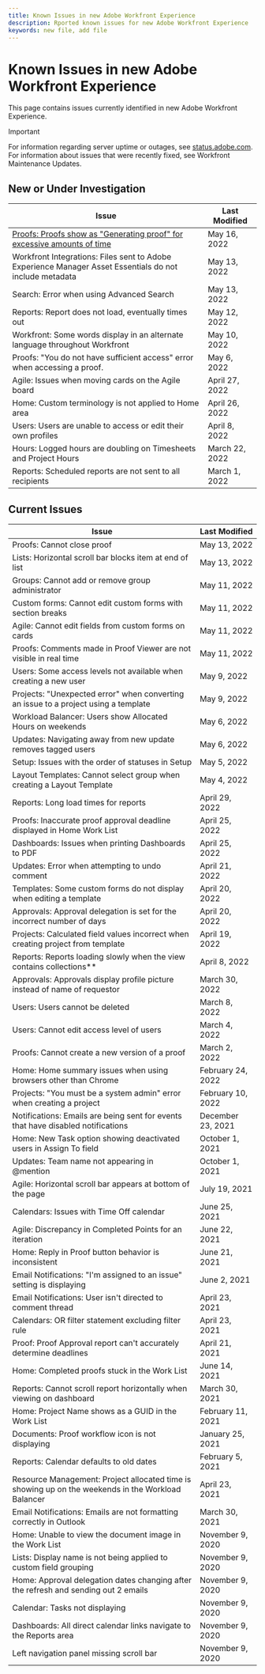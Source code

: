 ```yaml
---
title: Known Issues in new Adobe Workfront Experience
description: Rported known issues for new Adobe Workfront Experience
keywords: new file, add file
---
```


# Known Issues in new Adobe Workfront Experience

This page contains issues currently identified in new Adobe Workfront Experience.

>[!IMPORTANT]
>
>For information regarding server uptime or outages, see [status.adobe.com](https://status.adobe.com). For information about issues that were recently fixed, see Workfront Maintenance Updates.

## New or Under Investigation

| **Issue** | **Last Modified** |
|---|---|
| [Proofs: Proofs show as "Generating proof" for excessive amounts of time](known-issues-workfront-fusion/resolved-issues-proof/generating-proof-for-excessive-amounts-of-time.md) | May 16, 2022 |
| Workfront Integrations: Files sent to Adobe Experience Manager Asset Essentials do not include metadata | May 13, 2022      |
| Search: Error when using Advanced Search                                                                | May 13, 2022      |
| Reports: Report does not load, eventually times out                                                     | May 12, 2022      |
| Workfront: Some words display in an alternate language throughout Workfront                             | May 10, 2022      |
| Proofs: "You do not have sufficient access" error when accessing a proof.                               | May 6, 2022       |
| Agile: Issues when moving cards on the Agile board                                                      | April 27, 2022    |
| Home: Custom terminology is not applied to Home area                                                    | April 26, 2022    |
| Users: Users are unable to access or edit their own profiles                                            | April 8, 2022     |
| Hours: Logged hours are doubling on Timesheets and Project Hours                                        | March 22, 2022    |
| Reports: Scheduled reports are not sent to all recipients                                               | March 1, 2022     |


## Current Issues

|                                             **Issue**                                              | **Last Modified** |
| -------------------------------------------------------------------------------------------------- | ----------------- |
| Proofs: Cannot close proof                                                                         | May 13, 2022      |
| Lists: Horizontal scroll bar blocks item at end of list                                            | May 13, 2022      |
| Groups: Cannot add or remove group administrator                                                   | May 11, 2022      |
| Custom forms: Cannot edit custom forms with section breaks                                         | May 11, 2022      |
| Agile: Cannot edit fields from custom forms on cards                                               | May 11, 2022      |
| Proofs: Comments made in Proof Viewer are not visible in real time                                 | May 11, 2022      |
| Users: Some access levels not available when creating a new user                                   | May 9, 2022       |
| Projects: "Unexpected error" when converting an issue to a project using a template                | May 9, 2022       |
| Workload Balancer: Users show Allocated Hours on weekends                                          | May 6, 2022       |
| Updates: Navigating away from new update removes tagged users                                      | May 6, 2022       |
| Setup: Issues with the order of statuses in Setup                                                  | May 5, 2022       |
| Layout Templates: Cannot select group when creating a Layout Template                              | May 4, 2022       |
| Reports: Long load times for reports                                                               | April 29, 2022    |
| Proofs: Inaccurate proof approval deadline displayed in Home Work List                             | April 25, 2022    |
| Dashboards: Issues when printing Dashboards to PDF                                                 | April 25, 2022    |
| Updates: Error when attempting to undo comment                                                     | April 21, 2022    |
| Templates: Some custom forms do not display when editing a template                                | April 20, 2022    |
| Approvals: Approval delegation is set for the incorrect number of days                             | April 20, 2022    |
| Projects: Calculated field values incorrect when creating project from template                    | April 19, 2022    |
| Reports: Reports loading slowly when the view contains collections**                               | April 8, 2022     |
| Approvals: Approvals display profile picture instead of name of requestor                          | March 30, 2022    |
| Users: Users cannot be deleted                                                                     | March 8, 2022     |
| Users: Cannot edit access level of users                                                           | March 4, 2022     |
| Proofs: Cannot create a new version of a proof                                                     | March 2, 2022     |
| Home: Home summary issues when using browsers other than Chrome                                    | February 24, 2022 |
| Projects: "You must be a system admin" error when creating a project                               | February 10, 2022 |
| Notifications: Emails are being sent for events that have disabled notifications                   | December 23, 2021 |
| Home: New Task option showing deactivated users in Assign To field                                 | October 1, 2021   |
| Updates: Team name not appearing in @mention                                                       | October 1, 2021   |
| Agile: Horizontal scroll bar appears at bottom of the page                                         | July 19, 2021     |
| Calendars: Issues with Time Off calendar                                                           | June 25, 2021     |
| Agile: Discrepancy in Completed Points for an iteration                                            | June 22, 2021     |
| Home: Reply in Proof button behavior is inconsistent                                               | June 21, 2021     |
| Email Notifications: "I'm assigned to an issue" setting is displaying                              | June 2, 2021      |
| Email Notifications: User isn't directed to comment thread                                         | April 23, 2021    |
| Calendars: OR filter statement excluding filter rule                                               | April 23, 2021    |
| Proof: Proof Approval report can't accurately determine deadlines                                  | April 21, 2021    |
| Home: Completed proofs stuck in the Work List                                                      | June 14, 2021     |
| Reports: Cannot scroll report horizontally when viewing on dashboard                               | March 30, 2021    |
| Home: Project Name shows as a GUID in the Work List                                                | February 11, 2021 |
| Documents: Proof workflow icon is not displaying                                                   | January 25, 2021  |
| Reports: Calendar defaults to old dates                                                            | February 5, 2021  |
| Resource Management: Project allocated time is showing up on the weekends in the Workload Balancer | April 23, 2021    |
| Email Notifications: Emails are not formatting correctly in Outlook                                | March 30, 2021    |
| Home: Unable to view the document image in the Work List                                           | November 9, 2020  |
| Lists: Display name is not being applied to custom field grouping                                  | November 9, 2020  |
| Home: Approval delegation dates changing after the refresh and sending out 2 emails                | November 9, 2020  |
| Calendar: Tasks not displaying                                                                     | November 9, 2020  |
| Dashboards: All direct calendar links navigate to the Reports area                                 | November 9, 2020  |
| Left navigation panel missing scroll bar                                                           | November 9, 2020  |



<!--


-->